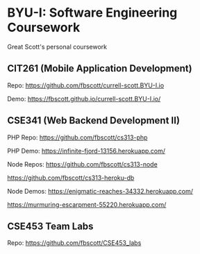 # BYU-I: Software Engineering Coursework

Great Scott's personal coursework

## CIT261 (Mobile Application Development)

Repo: https://github.com/fbscott/currell-scott.BYU-I.io

Demo: https://fbscott.github.io/currell-scott.BYU-I.io/

## CSE341 (Web Backend Development II)

PHP Repo: https://github.com/fbscott/cs313-php

PHP Demo: https://infinite-fjord-13156.herokuapp.com/

Node Repos: https://github.com/fbscott/cs313-node

https://github.com/fbscott/cs313-heroku-db

Node Demos: https://enigmatic-reaches-34332.herokuapp.com/

https://murmuring-escarpment-55220.herokuapp.com/

## CSE453 Team Labs

Repo: https://github.com/fbscott/CSE453_labs
